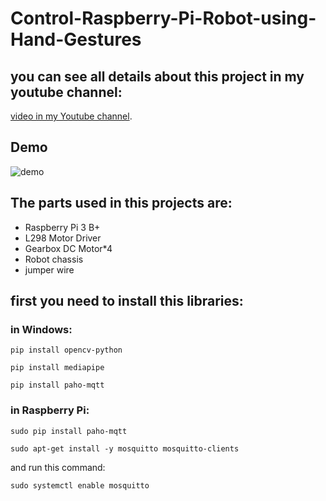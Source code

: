 # Control-Raspberry-Pi-Robot-using-Hand-Gestures
## you can see all details about this project in my youtube channel:
[video in my Youtube channel](https://www.youtube.com/watch?v=pJess8GuY1A&t=8s).
## Demo
![demo](https://user-images.githubusercontent.com/41531929/147872944-4f840c8c-4e98-4800-9321-3363c96b277f.gif)

## The parts used in this projects are:
- Raspberry Pi 3 B+
- L298 Motor Driver
- Gearbox DC Motor*4
- Robot chassis
- jumper wire

## first you need to install this libraries:
### in Windows:
~~~
pip install opencv-python
~~~
~~~
pip install mediapipe
~~~
~~~
pip install paho-mqtt
~~~
### in Raspberry Pi:
~~~
sudo pip install paho-mqtt
~~~
~~~
sudo apt-get install -y mosquitto mosquitto-clients
~~~
and run this command:
~~~
sudo systemctl enable mosquitto
~~~
